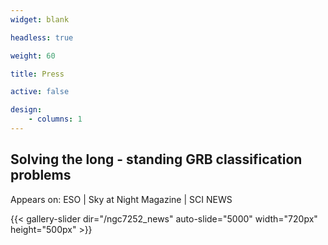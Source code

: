 ```yaml
---
widget: blank

headless: true

weight: 60

title: Press

active: false

design: 
    - columns: 1
---
```


## Solving the long - standing GRB classification problems


Appears on: ESO | Sky at Night Magazine | SCI NEWS

{{< gallery-slider dir="/ngc7252_news" auto-slide="5000" width="720px" height="500px" >}}